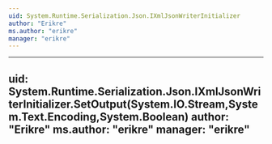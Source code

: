 ```yaml
---
uid: System.Runtime.Serialization.Json.IXmlJsonWriterInitializer
author: "Erikre"
ms.author: "erikre"
manager: "erikre"
---
```


---
uid: System.Runtime.Serialization.Json.IXmlJsonWriterInitializer.SetOutput(System.IO.Stream,System.Text.Encoding,System.Boolean)
author: "Erikre"
ms.author: "erikre"
manager: "erikre"
---
